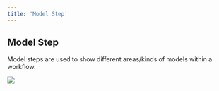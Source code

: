 ```yaml
---
title: 'Model Step'
---
```


## Model Step

Model steps are used to show different areas/kinds of models within a workflow.

![](https://help.spiff.com.au/user/pages/04.Spiff-Concepts/04.step-types/13.model-step/9wndxe3a-900.jpg)